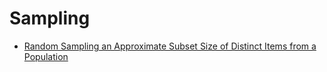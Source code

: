 # Sampling

 - [Random Sampling an Approximate Subset Size of Distinct Items from a Population](distinct.ipynb)
